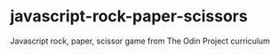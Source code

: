 # javascript-rock-paper-scissors
Javascript rock, paper, scissor game from The Odin Project curriculum
